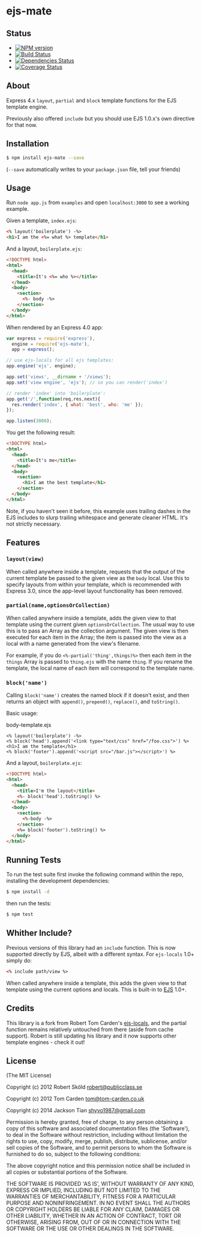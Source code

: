 # ejs-mate

## Status
- [![NPM version](https://badge.fury.io/js/ejs-mate.png)](http://badge.fury.io/js/ejs-mate)
- [![Build Status](https://travis-ci.org/JacksonTian/ejs-mate.png?branch=master)](https://travis-ci.org/JacksonTian/ejs-mate)
- [![Dependencies Status](https://david-dm.org/JacksonTian/ejs-mate.png)](https://david-dm.org/JacksonTian/ejs-mate)
- [![Coverage Status](https://coveralls.io/repos/JacksonTian/ejs-mate/badge.png)](https://coveralls.io/r/JacksonTian/ejs-mate)

## About

Express 4.x `layout`, `partial` and `block` template functions for the EJS template engine.

Previously also offered `include` but you should use EJS 1.0.x's own directive for that now.

## Installation

```bash
$ npm install ejs-mate --save
```

(`--save` automatically writes to your `package.json` file, tell your friends)

## Usage

Run `node app.js` from `examples` and open `localhost:3000` to see a working example.

Given a template, `index.ejs`:

```html
<% layout('boilerplate') -%>
<h1>I am the <%= what %> template</h1>
```

And a layout, `boilerplate.ejs`:

```html
<!DOCTYPE html>
<html>
  <head>
    <title>It's <%= who %></title>
  </head>
  <body>
    <section>
      <%- body -%>
    </section>
  </body>
</html>
```

When rendered by an Express 4.0 app:

```js
var express = require('express'),
  engine = require('ejs-mate'),
  app = express();

// use ejs-locals for all ejs templates:
app.engine('ejs', engine);

app.set('views', __dirname + '/views');
app.set('view engine', 'ejs'); // so you can render('index')

// render 'index' into 'boilerplate':
app.get('/',function(req,res,next){
  res.render('index', { what: 'best', who: 'me' });
});

app.listen(3000);
```

You get the following result:

```html
<!DOCTYPE html>
<html>
  <head>
    <title>It's me</title>
  </head>
  <body>
    <section>
      <h1>I am the best template</h1>
    </section>
  </body>
</html>
```

Note, if you haven't seen it before, this example uses trailing dashes in the EJS includes to slurp trailing whitespace and generate cleaner HTML. It's not strictly necessary.

## Features

### `layout(view)`

When called anywhere inside a template, requests that the output of the current template be passed to the given view as the `body` local. Use this to specify layouts from within your template, which is recommended with Express 3.0, since the app-level layout functionality has been removed.

### `partial(name,optionsOrCollection)`

When called anywhere inside a template, adds the given view to that template using the current given `optionsOrCollection`. The usual way to use this is to pass an Array as the collection argument. The given view is then executed for each item in the Array; the item is passed into the view as a local with a name generated from the view's filename.

For example, if you do `<%-partial('thing',things)%>` then each item in the `things` Array is passed to `thing.ejs` with the name `thing`. If you rename the template, the local name of each item will correspond to the template name.

### `block('name')`

Calling `block('name')` creates the named block if it doesn't exist, and then returns an object with `append()`, `prepend()`, `replace()`, and `toString()`.

Basic usage:

body-template.ejs
```
<% layout('boilerplate') -%>
<% block('head').append('<link type="text/css" href="/foo.css">') %>
<h1>I am the template</h1>
<% block('footer').append('<script src="/bar.js"></script>') %>
```

And a layout, `boilerplate.ejs`:

```html
<!DOCTYPE html>
<html>
  <head>
    <title>I'm the layout</title>
    <%- block('head').toString() %>
  </head>
  <body>
    <section>
      <%-body -%>
    </section>
    <%= block('footer').toString() %>
  </body>
</html>
```

## Running Tests

To run the test suite first invoke the following command within the repo, installing the development dependencies:

```bash
$ npm install -d
```

then run the tests:

```bash
$ npm test
```

## Whither Include?

Previous versions of this library had an `include` function. This is now supported directly by EJS, albeit with a different syntax. For `ejs-locals` 1.0+ simply do:

```html
<% include path/view %>
```

When called anywhere inside a template, this adds the given view to that template using the current options and locals. This is built-in to [EJS](https://github.com/visionmedia/ejs) 1.0+.

## Credits

This library is a fork from Robert Tom Carden's [ejs-locals](https://github.com/RandomEtc/ejs-locals), and the partial function remains relatively untouched from there (aside from cache support). Robert is still updating his library and it now supports other template engines - check it out!

## License

(The MIT License)

Copyright (c) 2012 Robert Sköld <robert@publicclass.se>

Copyright (c) 2012 Tom Carden <tom@tom-carden.co.uk>

Copyright (c) 2014 Jackson Tian <shyvo1987@gmail.com>

Permission is hereby granted, free of charge, to any person obtaining
a copy of this software and associated documentation files (the
'Software'), to deal in the Software without restriction, including
without limitation the rights to use, copy, modify, merge, publish,
distribute, sublicense, and/or sell copies of the Software, and to
permit persons to whom the Software is furnished to do so, subject to
the following conditions:

The above copyright notice and this permission notice shall be
included in all copies or substantial portions of the Software.

THE SOFTWARE IS PROVIDED 'AS IS', WITHOUT WARRANTY OF ANY KIND,
EXPRESS OR IMPLIED, INCLUDING BUT NOT LIMITED TO THE WARRANTIES OF
MERCHANTABILITY, FITNESS FOR A PARTICULAR PURPOSE AND NONINFRINGEMENT.
IN NO EVENT SHALL THE AUTHORS OR COPYRIGHT HOLDERS BE LIABLE FOR ANY
CLAIM, DAMAGES OR OTHER LIABILITY, WHETHER IN AN ACTION OF CONTRACT,
TORT OR OTHERWISE, ARISING FROM, OUT OF OR IN CONNECTION WITH THE
SOFTWARE OR THE USE OR OTHER DEALINGS IN THE SOFTWARE.
